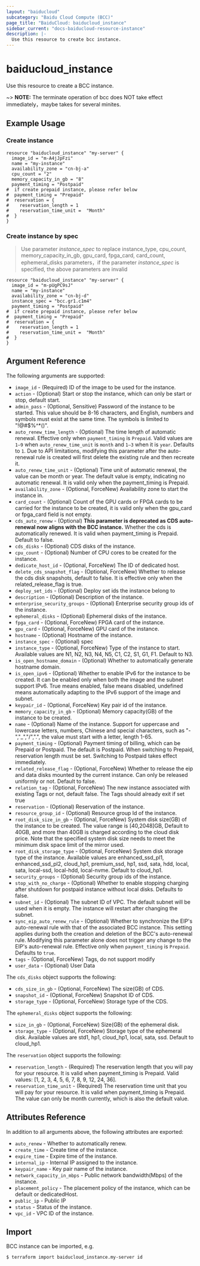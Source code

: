 ```yaml
---
layout: "baiducloud"
subcategory: "Baidu Cloud Compute (BCC)"
page_title: "BaiduCloud: baiducloud_instance"
sidebar_current: "docs-baiducloud-resource-instance"
description: |-
  Use this resource to create bcc instance.
---
```


# baiducloud_instance

Use this resource to create a BCC instance.

~> **NOTE:** The terminate operation of bcc does NOT take effect immediately，maybe takes for several minites.

## Example Usage

### Create instance
```hcl
resource "baiducloud_instance" "my-server" {
  image_id = "m-A4jJpFzi"
  name = "my-instance"
  availability_zone = "cn-bj-a"
  cpu_count = "2"
  memory_capacity_in_gb = "8"
  payment_timing = "Postpaid"
#  if create prepaid instance, please refer below
#  payment_timing = "Prepaid"
#  reservation = {
#    reservation_length = 1
#    reservation_time_unit =  "Month"
#  }
}
```

### Create instance by spec
> Use parameter *instance_spec* to replace instance_type, cpu_count, memory_capacity_in_gb, gpu_card, fpga_card, card_count, ephemeral_disks parameters，if the parameter *instance_spec* is specified, the above parameters are invalid
```hcl
resource "baiducloud_instance" "my-server" {
  image_id = "m-pUgPC9sJ"
  name = "my-instance"
  availability_zone = "cn-bj-d"
  instance_spec = "bcc.gr1.c1m4"
  payment_timing = "Postpaid"
#  if create prepaid instance, please refer below
#  payment_timing = "Prepaid"
#  reservation = {
#    reservation_length = 1
#    reservation_time_unit =  "Month"
#  }
}
```

## Argument Reference

The following arguments are supported:

* `image_id` - (Required) ID of the image to be used for the instance.
* `action` - (Optional) Start or stop the instance, which can only be start or stop, default start.
* `admin_pass` - (Optional, Sensitive) Password of the instance to be started. This value should be 8-16 characters, and English, numbers and symbols must exist at the same time. The symbols is limited to "!@#$%^*()".
* `auto_renew_time_length` - (Optional) The time length of automatic renewal. Effective only when `payment_timing` is `Prepaid`. Valid values are `1–9` when `auto_renew_time_unit` is `month` and `1–3` when it is `year`. Defaults to `1`. Due to API limitations, modifying this parameter after the auto-renewal rule is created will first delete the existing rule and then recreate it.
* `auto_renew_time_unit` - (Optional) Time unit of automatic renewal, the value can be month or year. The default value is empty, indicating no automatic renewal. It is valid only when the payment_timing is Prepaid.
* `availability_zone` - (Optional, ForceNew) Availability zone to start the instance in.
* `card_count` - (Optional) Count of the GPU cards or FPGA cards to be carried for the instance to be created, it is valid only when the gpu_card or fpga_card field is not empty.
* `cds_auto_renew` - (Optional) **This parameter is deprecated as CDS auto-renewal now aligns with the BCC instance.** Whether the cds is automatically renewed. It is valid when payment_timing is Prepaid. Default to false.
* `cds_disks` - (Optional) CDS disks of the instance.
* `cpu_count` - (Optional) Number of CPU cores to be created for the instance.
* `dedicate_host_id` - (Optional, ForceNew) The ID of dedicated host.
* `delete_cds_snapshot_flag` - (Optional, ForceNew) Whether to release the cds disk snapshots, default to false. It is effective only when the related_release_flag is true.
* `deploy_set_ids` - (Optional) Deploy set ids the instance belong to
* `description` - (Optional) Description of the instance.
* `enterprise_security_groups` - (Optional) Enterprise security group ids of the instance.
* `ephemeral_disks` - (Optional) Ephemeral disks of the instance.
* `fpga_card` - (Optional, ForceNew) FPGA card of the instance.
* `gpu_card` - (Optional, ForceNew) GPU card of the instance.
* `hostname` - (Optional) Hostname of the instance.
* `instance_spec` - (Optional) spec
* `instance_type` - (Optional, ForceNew) Type of the instance to start. Available values are N1, N2, N3, N4, N5, C1, C2, S1, G1, F1. Default to N3.
* `is_open_hostname_domain` - (Optional) Whether to automatically generate hostname domain.
* `is_open_ipv6` - (Optional) Whether to enable IPv6 for the instance to be created. It can be enabled only when both the image and the subnet support IPv6. True means enabled, false means disabled, undefined means automatically adapting to the IPv6 support of the image and subnet.
* `keypair_id` - (Optional, ForceNew) Key pair id of the instance.
* `memory_capacity_in_gb` - (Optional) Memory capacity(GB) of the instance to be created.
* `name` - (Optional) Name of the instance. Support for uppercase and lowercase letters, numbers, Chinese and special characters, such as "-","_","/",".", the value must start with a letter, length 1-65.
* `payment_timing` - (Optional) Payment timing of billing, which can be Prepaid or Postpaid. The default is Postpaid. When switching to Prepaid, reservation length must be set. Switching to Postpaid takes effect immediately.
* `related_release_flag` - (Optional, ForceNew) Whether to release the eip and data disks mounted by the current instance. Can only be released uniformly or not. Default to false.
* `relation_tag` - (Optional, ForceNew) The new instance associated with existing Tags or not, default false. The Tags should already exit if set true
* `reservation` - (Optional) Reservation of the instance.
* `resource_group_id` - (Optional) Resource group Id of the instance.
* `root_disk_size_in_gb` - (Optional, ForceNew) System disk size(GB) of the instance to be created. The value range is [40,2048]GB, Default to 40GB, and more than 40GB is charged according to the cloud disk price. Note that the specified system disk size needs to meet the minimum disk space limit of the mirror used.
* `root_disk_storage_type` - (Optional, ForceNew) System disk storage type of the instance. Available values are enhanced_ssd_pl1, enhanced_ssd_pl2, cloud_hp1, premium_ssd, hp1, ssd, sata, hdd, local, sata, local-ssd, local-hdd, local-nvme. Default to cloud_hp1.
* `security_groups` - (Optional) Security group ids of the instance.
* `stop_with_no_charge` - (Optional) Whether to enable stopping charging after shutdown for postpaid instance without local disks. Defaults to false.
* `subnet_id` - (Optional) The subnet ID of VPC. The default subnet will be used when it is empty. The instance will restart after changing the subnet.
* `sync_eip_auto_renew_rule` - (Optional) Whether to synchronize the EIP's auto-renewal rule with that of the associated BCC instance. This setting applies during both the creation and deletion of the BCC's auto-renewal rule. Modifying this parameter alone does not trigger any change to the EIP's auto-renewal rule. Effective only when `payment_timing` is `Prepaid`. Defaults to `true`.
* `tags` - (Optional, ForceNew) Tags, do not support modify
* `user_data` - (Optional) User Data

The `cds_disks` object supports the following:

* `cds_size_in_gb` - (Optional, ForceNew) The size(GB) of CDS.
* `snapshot_id` - (Optional, ForceNew) Snapshot ID of CDS.
* `storage_type` - (Optional, ForceNew) Storage type of the CDS.

The `ephemeral_disks` object supports the following:

* `size_in_gb` - (Optional, ForceNew) Size(GB) of the ephemeral disk.
* `storage_type` - (Optional, ForceNew) Storage type of the ephemeral disk. Available values are std1, hp1, cloud_hp1, local, sata, ssd. Default to cloud_hp1.

The `reservation` object supports the following:

* `reservation_length` - (Required) The reservation length that you will pay for your resource. It is valid when payment_timing is Prepaid. Valid values: [1, 2, 3, 4, 5, 6, 7, 8, 9, 12, 24, 36].
* `reservation_time_unit` - (Required) The reservation time unit that you will pay for your resource. It is valid when payment_timing is Prepaid. The value can only be month currently, which is also the default value.

## Attributes Reference

In addition to all arguments above, the following attributes are exported:

* `auto_renew` - Whether to automatically renew.
* `create_time` - Create time of the instance.
* `expire_time` - Expire time of the instance.
* `internal_ip` - Internal IP assigned to the instance.
* `keypair_name` - Key pair name of the instance.
* `network_capacity_in_mbps` - Public network bandwidth(Mbps) of the instance.
* `placement_policy` - The placement policy of the instance, which can be default or dedicatedHost.
* `public_ip` - Public IP
* `status` - Status of the instance.
* `vpc_id` - VPC ID of the instance.


## Import

BCC instance can be imported, e.g.

```hcl
$ terraform import baiducloud_instance.my-server id
```

